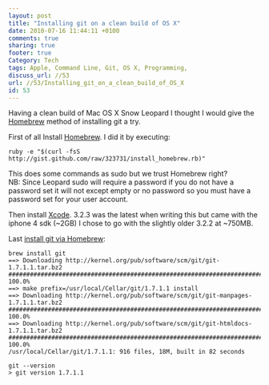 ```yaml
---
layout: post
title: "Installing git on a clean build of OS X"
date: 2010-07-16 11:44:11 +0100 
comments: true
sharing: true
footer: true
Category: Tech
tags: Apple, Command Line, Git, OS X, Programming,
discuss_url: //53
url: //53/Installing_git_on_a_clean_build_of_OS_X
id: 53
---
```

Having a clean build of Mac OS X Snow Leopard I thought I would give the [Homebrew][] method of installing git a try.

First of all Install [Homebrew][]. I did it by executing:

    ruby -e "$(curl -fsS http://gist.github.com/raw/323731/install_homebrew.rb)"

This does some commands as sudo but we trust Homebrew right?  
NB: Since Leopard sudo will require a password if you do not have a password set it will not except empty or no password so you must have a password set for your user account.

Then install [Xcode][]. 3.2.3 was the latest when writing this but came with the iphone 4 sdk (~2GB) I chose to go with the slightly older 3.2.2 at ~750MB.

Last [install git via Homebrew][git]:

    brew install git
    ==> Downloading http://kernel.org/pub/software/scm/git/git-1.7.1.1.tar.bz2
    ######################################################################## 100.0%
    ==> make prefix=/usr/local/Cellar/git/1.7.1.1 install
    ==> Downloading http://kernel.org/pub/software/scm/git/git-manpages-1.7.1.1.tar.bz2
    ######################################################################## 100.0%
    ==> Downloading http://kernel.org/pub/software/scm/git/git-htmldocs-1.7.1.1.tar.bz2
    ######################################################################## 100.0%
    /usr/local/Cellar/git/1.7.1.1: 916 files, 18M, built in 82 seconds

    git --version
    > git version 1.7.1.1
 
[Homebrew]: http://github.com/mxcl/homebrew
[Xcode]: http://developer.apple.com/technologies/xcode.html
[git]: http://help.github.com/mac-git-installation/
